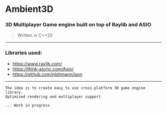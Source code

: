 # Ambient3D

### 3D Multiplayer Game engine built on top of Raylib and ASIO
> Written in C++20
--------------------------------------------------------------


### Libraries used:
* https://www.raylib.com/
* https://think-async.com/Asio/
* https://github.com/nlohmann/json


--------------------------------------------------------------

```
The idea is to create easy to use cross-platform 3D game engine library.
Optimized rendering and multiplayer support

... Work in progress
```
